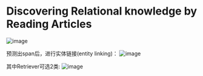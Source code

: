 # Discovering Relational knowledge by Reading Articles
![image](https://github.com/Xuweijia-buaa/Discovering-Relational-knowledge-by-Reading-Articles/assets/23491401/767dfc60-7fe7-44e6-bf27-cab8bf169019)

预测出span后，进行实体链接(entity linking)：
![image](https://github.com/Xuweijia-buaa/DRKbyMRC/assets/23491401/db371ac5-2f79-489c-8aea-8f76377d3372)

其中Retriever可选2类:
![image](https://github.com/Xuweijia-buaa/DRKbyMRC/assets/23491401/d16f0a9c-ebde-4620-8ac3-7aa8b293f11a)




